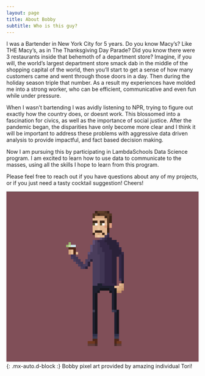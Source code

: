 ```yaml
---
layout: page
title: About Bobby
subtitle: Who is this guy?
---
```

I was a Bartender in New York City for 5 years. Do you know Macy’s? Like THE Macy’s, as in The Thanksgiving Day Parade? Did you know there were 3 restaurants inside that behemoth of a department store? Imagine, if you will, the world’s largest department store smack dab in the middle of the shopping capital of the world, then you’ll start to get a sense of how many customers came and went through those doors in a day. Then during the holiday season triple that number. As a result my experiences have molded me into a strong worker, who can be efficient, communicative and even fun while under pressure.

When I wasn’t bartending I was avidly listening to NPR, trying to figure out exactly how the country does, or doesnt work. This blossomed into a fascination for civics, as well as the importance of social justice. After the pandemic began, the disparities have only become more clear and I think it will be important to address these problems with aggressive data driven analysis to provide impactful, and fact based decision making.

Now I am pursuing this by participating in LambdaSchools Data Science program. I am excited to learn how to use data to communicate to the masses, using all the skills I hope to learn from this program.

Please feel free to reach out if you have questions about any of my projects, or if you just need a tasty cocktail suggestion! Cheers! 


![bobby](/assets/img/bobbertwithlime.png){: .mx-auto.d-block :}
Bobby pixel art provided by amazing individual Tori!
